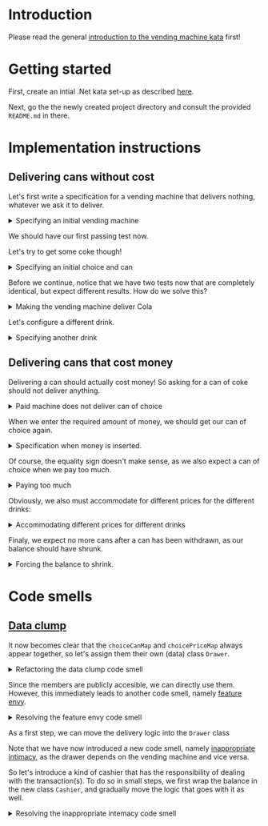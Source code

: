 # Introduction

Please read the general [introduction to the vending machine kata](../README.md) first!

# Getting started

First, create an intial .Net kata set-up as described [here](https://github.com/zhendrikse/tdd/tree/master/cookiecutter).

Next, go the the newly created project directory and consult
the provided ``README.md`` in there.

# Implementation instructions

## Delivering cans without cost

Let's first write a specification for a vending machine that delivers
nothing, whatever we ask it to deliver.

<details>
  <summary>Specifying an initial vending machine</summary>

```csharp
    [Fact]
    public void VendingMachineDeliversNothingWhenChoiceIsMade()
    {
        var vendingMachine = new VendingMachine();
        Assert.Equal(Can.NOTHING, vendingMachine.Deliver(Choice.COLA));
    }
```

Obviously, this fails miserably, as the both the deliver method and the
enumerations are not defined. So let's introduce them both in the 
production code.

<details>
  <summary>Faking and cheating to get the test green</summary>

```csharp
namespace Kata;

public class VendingMachine
{
    public Can Deliver(Choice choice)
    {
        return Can.NOTHING;
    }
}
```

and creating enumerations for the cans

```csharp
public enum Can : ushort
{
    [Description("No can")] NOTHING,
    [Description("Can of Coke")] COKE
}
}
```

and choices:

```csharp
public enum Choice : ushort
{
    [Description("Cola choice")] COLA
}
```

</details>
</details>

We should have our first passing test now.

Let's try to get some coke though!

<details>
  <summary>Specifying an initial choice and can</summary>

```csharp
    [Fact]
    public void VendingMachineDeliversCokeWhenColaChoiceIsMade()
    {
        var vendingMachine = new VendingMachine();
        Assert.Equal(Can.COKE, vendingMachine.Deliver(Choice.COLA));
    }
```
</details>

Before we continue, notice that we have two tests now that are 
completely identical, but expect different results. How do we solve this?

<details>
  <summary>Making the vending machine deliver Cola</summary>
  
We solve this by configuring the vending machine with a choice, so
that we can expect a different outcome.

```csharp
    [Fact]
    public void VendingMachineDeliversCokeWhenColaChoiceIsMade()
    {
        var vendingMachine = new VendingMachine();
        vendingMachine.Configure(Choice.COLA, Can.COKE);
        Assert.Equal(Can.COKE, vendingMachine.Deliver(Choice.COLA));
    }
```

Now the vending machine must be extended just a little bit.

<details>
  <summary>Making the test pass</summary>

```csharp
public class VendingMachine
{
    private Can canOfChoice = Can.NOTHING;
  
    public void Configure(Choice choice, Can can) 
    {
        this.canOfChoice = can;
    }
  
    public Can Deliver(Choice choice)
    {
        return this.canOfChoice;
    }
}
```

Next, identify the duplicate code (hint: in the spec/test file), and
eliminate it using the ``beforeEach()``

```csharp
public class FreeDrinksVendingMachine : IDisposable
{
    private VendingMachine vendingMachine;

    public FreeDrinksVendingMachine()
    {
        vendingMachine = new VendingMachine();
    }

    public void Dispose()
    {
        // vendingMachine = (VendingMachine) null;
    }
```
</details>
</details>


Let's configure a different drink.

<details>
  <summary>Specifying another drink</summary>
  
```java
    it("delivers Fanta when fizzy orange is selected", () -> {
      vendingMachine.configure(Choice.FIZZY_ORANGE, Can.FANTA);
      expect(vendingMachine.deliver(Choice.FIZZY_ORANGE)).toEqual(Can.FANTA);
    });
```

After extending the choice and can types, we can notice that this test
already passes! That is cause by the fact we always deliver the most
recently configured choice. So by extending the configuration in our
test, the test will fail and will force us to generalize the production 
code.

```java
    it("delivers Fanta when fizzy orange is selected", () -> {
      vendingMachine.configure(Choice.FIZZY_ORANGE, Can.FANTA);
      vendingMachine.configure(Choice.COKE, Can.COLA);
      expect(vendingMachine.deliver(Choice.FIZZY_ORANGE)).toEqual(Can.FANTA);
    });
```

So now we are forced to update the production code.

<details>
  <summary>Making the test pass</summary>
  
```java
public class VendingMachine {
    private Map<Choice, Can> choiceCanMap = new HashMap<Choice, Can>();

    public void configure(final Choice choice, final Can can) {
      this.choiceCanMap.put(choice, can);
    }

    public Can deliver(final Choice choice) {
      if (!this.choiceCanMap.containsKey(choice)) return Can.NOTHING;
      
      return this.choiceCanMap.get(choice);
    }
}
```
</details>

<details>
  <summary>Applying the DRY principle</summary>

Finally, note that we can actually configure the vending machine 
once for all tests

```java
  {
    beforeEach(() -> {
      vendingMachine = new VendingMachine();
      vendingMachine.configure(Choice.FIZZY_ORANGE, Can.FANTA);
      vendingMachine.configure(Choice.COKE, Can.COLA);
    });    

    // ...
```

This makes our first test fail, because it now actually gets 
delivered a can of Coke. But the idea of the first test was to 
test for a non-existing choice, so let's replace the ``Choice.COLA`` 
by ``Choice.BEER``. Now all three tests are green again!
</details>
</details>

## Delivering cans that cost money

Delivering a can should actually cost money! So asking for a can of coke
should not deliver anything.

<details>
  <summary>Paid machine does not deliver can of choice</summary>
  
```java
  it("delivers nothing when priced choice is coke", () -> {
    expect(vendingMachine.deliver(Choice.COKE)).toEqual(Can.NOTHING);
  });
```

Again we are facing the riddle: how can we choose a can of coke and have
a can delivered in the first set of tests, and now with the same test no
can at all??

<details>
  <summary>Solving the riddle once more</summary>

Again, we solve this by configuring the machine to deliver drinks that
cost money, bij adding a parameter to the configure method that specifies
the price in cents:

```java
    it("delivers nothing when priced choice is coke", () -> {
      vendingMachine.configure(Choice.COKE, Can.COLA, 250);
      expect(vendingMachine.deliver(Choice.COKE)).toEqual(Can.NOTHING);
    });
```

We modify the production code accordingly to make the test pass:

```java
public class VendingMachine {
    private Map<Choice, Can> choiceCanMap = new HashMap<Choice, Can>();
    private int priceInCents;
  
    public void configure(final Choice choice, final Can can, final int priceInCents) {
      this.choiceCanMap.put(choice, can);
      this.priceInCents = priceInCents;
    }
  
    public void configure(final Choice choice, final Can can) {
      configure(choice, can, 0);
    }

    public Can deliver(final Choice choice) {
      if (!this.choiceCanMap.containsKey(choice)) return Can.NOTHING;
      
      if (this.priceInCents !=0 ) return Can.NOTHING;
      
      return this.choiceCanMap.get(choice);
    }
}
```
  
</details>
  
</details>


When we enter the required amount of money, we should get our
can of choice again.

<details>
  <summary>Specification when money is inserted.</summary>
    
```java
    it("delivers can of choice when required money is inserted", () -> {
      vendingMachine.configure(Choice.COKE, Can.COLA, 250);
      vendingMachine.insert(250);
      expect(vendingMachine.deliver(Choice.COKE)).toEqual(Can.COLA);
    });

```
This forces us to modify the implementation.

<details>
  <summary>Making the test pass</summary>

```java
    public void insert(final int amountInCents) {
      this.balanceInCents = amountInCents;
    }

    public Can deliver(final Choice choice) {
      if (!choiceCanMap.containsKey(choice)) return Can.NOTHING;
      
      if (priceInCents != balanceInCents ) return Can.NOTHING;
      
      return choiceCanMap.get(choice);
    }
```
</details>

Again, we observe duplication in the specification file, which leads
to a nesting of the ``describe`` statements.

<details>
  <summary>Applying the DRY principle once more</summary>

```java
    describe("that requires drinks to be paid", () -> {
      beforeEach(() -> {
        vendingMachine = new VendingMachine();
        vendingMachine.configure(Choice.COKE, Can.COLA, 250);
      });    
      
      it("delivers nothing when priced choice is coke", () -> {
        expect(vendingMachine.deliver(Choice.COKE)).toEqual(Can.NOTHING);
      });

      //...
```
    
</details>
</details>

Of course, the equality sign doesn't make sense, as we also 
expect a can of choice when we pay too much.

<details>
  <summary>Paying too much</summary>

```java
  it("delivers can of choice when more than required money is inserted", () -> {
    vendingMachine.insert(300);
    expect(vendingMachine.deliver(Choice.COKE)).toEqual(Can.COLA);
  });
```

This test only requires a minor modification in the production code.

<details>
  <summary>Modification to the production code.</summary>

```java
    public Can deliver(final Choice choice) {
      if (!choiceCanMap.containsKey(choice)) return Can.NOTHING;
      
      if (priceInCents > balanceInCents ) return Can.NOTHING;
```
        
</details>
  
</details>

Obviously, we also must accommodate for different prices for the different drinks:

<details>
  <summary>Accommodating different prices for different drinks</summary>
  
```java
      it("delivers can of Fanta when required amount is inserted", () -> {
        vendingMachine.insert(200);
        vendingMachine.configure(Choice.FIZZY_ORANGE, Can.FANTA, 200);
        expect(vendingMachine.deliver(Choice.FIZZY_ORANGE)).toEqual(Can.FANTA);
      });
```

This test jumps to green immediately, but that's because the most recently
configured price is used always. As soon as we move the configuration to 
the ``beforeEach()`` step, the test fails!

<details>
  <summary>Making the test pass</summary>

  We need to introduce yet another map, namely a map between choices
and prices.

```java
public class VendingMachine {
    private Map<Choice, Can> choiceCanMap = new HashMap<Choice, Can>();
    private Map<Choice, Integer> choicePriceMap = new HashMap<Choice, Integer>();
    private int balanceInCents = 0;
  
    public void configure(final Choice choice, final Can can, final int priceInCents) {
      this.choiceCanMap.put(choice, can);
      this.choicePriceMap.put(choice, priceInCents);
    }
  
    public void configure(final Choice choice, final Can can) {
      configure(choice, can, 0);
    }

    public void insert(final int amountInCents) {
      this.balanceInCents = amountInCents;
    }

    public Can deliver(final Choice choice) {
      if (!choiceCanMap.containsKey(choice)) return Can.NOTHING;

      final int canPrice = choicePriceMap.get(choice);
      if (canPrice > balanceInCents ) return Can.NOTHING;
      
      return choiceCanMap.get(choice);
    }
}
```
  
</details>
</details>

Finaly, we expect no more cans after a can has been withdrawn, as our
balance should have shrunk.

<details>
  <summary>Forcing the balance to shrink.</summary>

```java
  it("delivers no can after a can has been delivered", () -> {
    vendingMachine.insert(200);
    vendingMachine.deliver(Choice.FIZZY_ORANGE);
    expect(vendingMachine.deliver(Choice.FIZZY_ORANGE)).toEqual(Can.NOTHING);
  });
```

<details>
  <summary>Adjusting the balance</summary>
  
So after withdrawal of a drink, the balance should be adjusted
accordingly. After some minor refactoring of the deliver method
we arrive at.

```java
public Can deliver(final Choice choice) {
  if (!choiceCanMap.containsKey(choice)) return Can.NOTHING;

  final int canPrice = choicePriceMap.get(choice);
  if (canPrice > balanceInCents ) return Can.NOTHING;
  
  balanceInCents -= canPrice;
  return choiceCanMap.get(choice);
}
```
</details>
    
</details>

# Code smells

## [Data clump](https://refactoring.guru/smells/data-clumps)

It now becomes clear that the ``choiceCanMap`` and ``choicePriceMap`` always
appear together, so let's assign them their own (data) class ``Drawer``.

<details>
  <summary>Refactoring the data clump code smell</summary>

```java
  public class Drawer {
    public final Can can;
    public final int priceInCents;

    public Drawer(Can can) {
      this(can, 0);
    }

    public Drawer(Can can, int priceInCents) {
      this.can = can;
      this.priceInCents = priceInCents;
    }
  }
```

Obviously, the tests now need to be modified slightly too:

```java
    beforeEach(() -> {
      vendingMachine = new VendingMachine();
      vendingMachine.configure(Choice.FIZZY_ORANGE, vendingMachine.new Drawer(Can.FANTA));
      vendingMachine.configure(Choice.COKE, vendingMachine.new Drawer(Can.COLA));
    });    
```
</details>

Since the members are publicly accesible, we can directly use them.
However, this immediately leads to another code smell, namely
[feature envy](https://refactoring.guru/smells/feature-envy).

<details>
  <summary>Resolving the feature envy code smell</summary>

```java
  public Can getCan(VendingMachine vendingMachine) {
    if (priceInCents > vendingMachine.balanceInCents)
      return Can.NOTHING;
    
      vendingMachine.balanceInCents -= this.priceInCents;
    return can;
  }
```

with which the ``VendingMachine`` simplifies to

```java
  public Can deliver(final Choice choice) {
    if (!this.choiceDrawerMap.containsKey(choice)) return Can.NOTHING;

    return this.choiceDrawerMap.get(choice).getCan(this);
  }
```
  
</details>

As a first step, we can move the delivery logic into the ``Drawer`` class

Note that we have now introduced a new code smell, namely
[inappropriate intimacy](https://refactoring.guru/smells/inappropriate-intimacy), 
as the drawer depends on the vending machine and vice versa.

So let's introduce a kind of cashier that has the responsibility 
of dealing with the transaction(s). To do so in small steps, we
first wrap the balance in the new class ``Cashier``, and gradually
move the logic that goes with it as well.

<details>
  <summary>Resolving the inappropriate intemacy code smell</summary>

```java
  public class Cashier {
    private int balanceInCents = 0;
  
    public void insert(final int amountInCents) {
      balanceInCents += amountInCents;
    }
  
    public boolean doesBalanceAllow(final int priceInCents) {
      return balanceInCents >= priceInCents;
    }
  
    public void buy(final int amountInCents) {
      balanceInCents -= amountInCents;
    }
```

This means that the ``Drawer`` class is no longer dependent on the
``VendingMachine`` class, but on the ``Cashier`` instead

```java
  public class Drawer {
    public final Can can;
    public final int priceInCents;

    public Drawer(Can can) {
      this(can, 0);
    }

    public Drawer(Can can, int priceInCents) {
      this.can = can;
      this.priceInCents = priceInCents;
    }

    public Can deliver(final Cashier cashier) {
      if (!cashier.doesBalanceAllow(priceInCents))
        return Can.NOTHING;
    
      cashier.buy(priceInCents);
      return can;
    }
```

with which the final production code becomes:

```java
public class VendingMachine {
  private Map<Choice, Drawer> choiceDrawerMap = new HashMap<Choice, Drawer>();
  private final Cashier cashier = new Cashier();

  public void configure(Choice choice, Drawer drawer) {
    this.choiceDrawerMap.put(choice, drawer);
  }

  public void insert(int priceInCents) {
    cashier.insert(priceInCents);
  }
  
  public Can deliver(final Choice choice) {
    if (!this.choiceDrawerMap.containsKey(choice)) return Can.NOTHING;

    return this.choiceDrawerMap.get(choice).deliver(cashier);
  }
```

</details>
